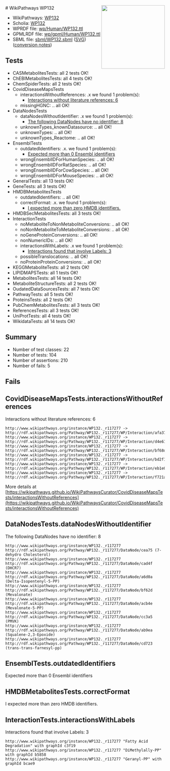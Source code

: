 <img style="float: right; width: 200px" src="../logo.png" />
# WikiPathways WP132

* WikiPathways: [WP132](https://identifiers.org/wikipathways:WP132)
* Scholia: [WP132](https://scholia.toolforge.org/wikipathways/WP132)
* WPRDF file: [wp/Human/WP132.ttl](../wp/Human/WP132.ttl)
* GPMLRDF file: [wp/gpml/Human/WP132.ttl](../wp/gpml/Human/WP132.ttl)
* SBML file: [sbml/WP132.sbml](../sbml/WP132.sbml) ([SVG](../sbml/WP132.svg)) ([conversion notes](../sbml/WP132.txt))

## Tests
* CASMetabolitesTests: all 2 tests OK!
* ChEBIMetabolitesTests: all 4 tests OK!
* ChemSpiderTests: all 2 tests OK!
* CovidDiseaseMapsTests
    * interactionsWithoutReferences: .x we found 1 problem(s):
        * [Interactions without literature references: 6](#2e295934)
    * missingHGNC: .. all OK!
* DataNodesTests
    * dataNodesWithoutIdentifier: .x we found 1 problem(s):
        * [The following DataNodes have no identifier: 8](#d2d32fa7)
    * unknownTypes_knownDatasource: .. all OK!
    * unknownTypes: .. all OK!
    * unknownTypes_Reactome: .. all OK!
* EnsemblTests
    * outdatedIdentifiers: .x. we found 1 problem(s):
        * [Expected more than 0 Ensembl identifiers](#f44398b7)
    * wrongEnsemblIDForHumanSpecies: .. all OK!
    * wrongEnsemblIDForRatSpecies: .. all OK!
    * wrongEnsemblIDForCowSpecies: .. all OK!
    * wrongEnsemblIDForMouseSpecies: .. all OK!
* GeneralTests: all 13 tests OK!
* GeneTests: all 3 tests OK!
* HMDBMetabolitesTests
    * outdatedIdentifiers: .. all OK!
    * correctFormat: .x. we found 1 problem(s):
        * [I expected more than zero HMDB identifiers.](#ad154c1e)
* HMDBSecMetabolitesTests: all 3 tests OK!
* InteractionTests
    * noMetaboliteToNonMetaboliteConversions: .. all OK!
    * noNonMetaboliteToMetaboliteConversions: .. all OK!
    * noGeneProteinConversions: .. all OK!
    * nonNumericIDs: .. all OK!
    * interactionsWithLabels: .x we found 1 problem(s):
        * [Interactions found that involve Labels: 3](#630d267a)
    * possibleTranslocations: .. all OK!
    * noProteinProteinConversions: .. all OK!
* KEGGMetaboliteTests: all 2 tests OK!
* LIPIDMAPSTests: all 1 tests OK!
* MetabolitesTests: all 14 tests OK!
* MetaboliteStructureTests: all 2 tests OK!
* OudatedDataSourcesTests: all 7 tests OK!
* PathwayTests: all 5 tests OK!
* ProteinsTests: all 2 tests OK!
* PubChemMetabolitesTests: all 3 tests OK!
* ReferencesTests: all 3 tests OK!
* UniProtTests: all 4 tests OK!
* WikidataTests: all 14 tests OK!


## Summary

* Number of test classes: 22
* Number of tests: 104
* Number of assertions: 210
* Number of fails: 5

## Fails

<a name="2e295934" />

## CovidDiseaseMapsTests.interactionsWithoutReferences

Interactions without literature references: 6
```
http://www.wikipathways.org/instance/WP132._r117277 -> http://rdf.wikipathways.org/Pathway/WP132._r117277/WP/Interaction/afa37
http://www.wikipathways.org/instance/WP132._r117277 -> http://rdf.wikipathways.org/Pathway/WP132._r117277/WP/Interaction/d4e61
http://www.wikipathways.org/instance/WP132._r117277 -> http://rdf.wikipathways.org/Pathway/WP132._r117277/WP/Interaction/bf68d
http://www.wikipathways.org/instance/WP132._r117277 -> http://rdf.wikipathways.org/Pathway/WP132._r117277/WP/Interaction/bd2f1
http://www.wikipathways.org/instance/WP132._r117277 -> http://rdf.wikipathways.org/Pathway/WP132._r117277/WP/Interaction/eb1e0
http://www.wikipathways.org/instance/WP132._r117277 -> http://rdf.wikipathways.org/Pathway/WP132._r117277/WP/Interaction/f721a
```

More details at [https://wikipathways.github.io/WikiPathwaysCurator/CovidDiseaseMapsTests/interactionsWithoutReferences](https://wikipathways.github.io/WikiPathwaysCurator/CovidDiseaseMapsTests/interactionsWithoutReferences)

<a name="d2d32fa7" />

## DataNodesTests.dataNodesWithoutIdentifier

The following DataNodes have no identifier: 8
```
http://www.wikipathways.org/instance/WP132._r117277 http://rdf.wikipathways.org/Pathway/WP132._r117277/DataNode/cea75 (7-dehydro Cholesterol)
http://www.wikipathways.org/instance/WP132._r117277 http://rdf.wikipathways.org/Pathway/WP132._r117277/DataNode/cad4f (DHCR7)
http://www.wikipathways.org/instance/WP132._r117277 http://rdf.wikipathways.org/Pathway/WP132._r117277/DataNode/a6d0a (Delta-Isopentenyl-5-PP)
http://www.wikipathways.org/instance/WP132._r117277 http://rdf.wikipathways.org/Pathway/WP132._r117277/DataNode/bf62d (Mevalonate)
http://www.wikipathways.org/instance/WP132._r117277 http://rdf.wikipathways.org/Pathway/WP132._r117277/DataNode/acb4e (Mevalonate-5-PP)
http://www.wikipathways.org/instance/WP132._r117277 http://rdf.wikipathways.org/Pathway/WP132._r117277/DataNode/cc3a5 (PMVK)
http://www.wikipathways.org/instance/WP132._r117277 http://rdf.wikipathways.org/Pathway/WP132._r117277/DataNode/ab9ea (Squalene-2,3-Epoxide)
http://www.wikipathways.org/instance/WP132._r117277 http://rdf.wikipathways.org/Pathway/WP132._r117277/DataNode/cd723 (trans-trans-farnesyl-pp)
```

<a name="f44398b7" />

## EnsemblTests.outdatedIdentifiers

Expected more than 0 Ensembl identifiers
<a name="ad154c1e" />

## HMDBMetabolitesTests.correctFormat

I expected more than zero HMDB identifiers.
<a name="630d267a" />

## InteractionTests.interactionsWithLabels

Interactions found that involve Labels: 3
```
http://www.wikipathways.org/instance/WP132._r117277 "Fatty Acid Degradation" with graphId c3f19
http://www.wikipathways.org/instance/WP132._r117277 "DiMethylally-PP" with graphId b5858
http://www.wikipathways.org/instance/WP132._r117277 "Geranyl-PP" with graphId bcae9
```

